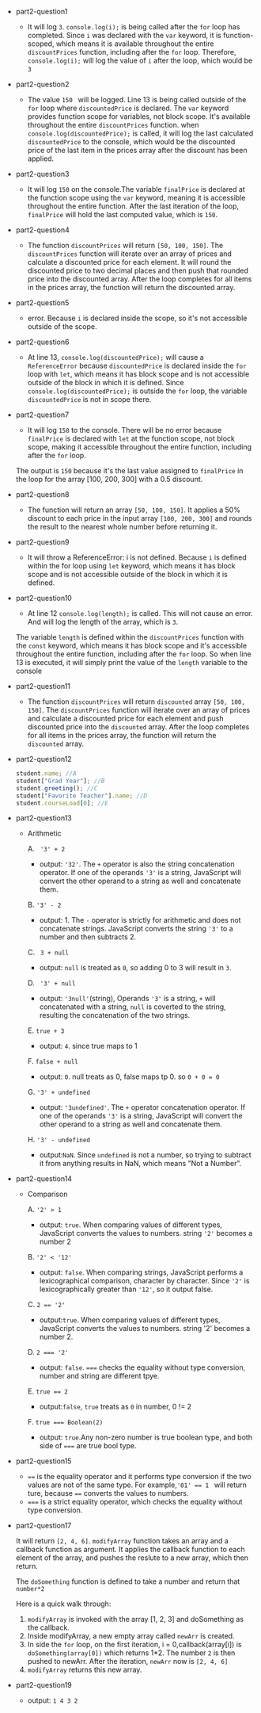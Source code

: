 - part2-question1

  - It will log `3`. `console.log(i);` is being called after the `for` loop has completed. Since `i` was declared with the `var` keyword, it is function-scoped, which means it is available throughout the entire `discountPrices` function, including after the `for` loop. Therefore, `console.log(i);` will log the value of `i` after the loop, which would be `3`

- part2-question2

  - The value `150 ` will be logged. Line 13 is being called outside of the `for` loop where `discountedPrice` is declared. The `var` keyword provides function scope for variables, not block scope. It's available throughout the entire `discountPrices` function. when `console.log(discountedPrice);` is called, it will log the last calculated `discountedPrice` to the console, which would be the discounted price of the last item in the prices array after the discount has been applied.

- part2-question3

  - It will log `150` on the console.The variable `finalPrice` is declared at the function scope using the `var` keyword, meaning it is accessible throughout the entire function. After the last iteration of the loop, `finalPrice` will hold the last computed value, which is `150`.

- part2-question4

  - The function `discountPrices` will return `[50, 100, 150]`. The `discountPrices` function will iterate over an array of prices and calculate a discounted price for each element. It will round the discounted price to two decimal places and then push that rounded price into the discounted array. After the loop completes for all items in the prices array, the function will return the discounted array.

- part2-question5

  - error. Because `i` is declared inside the scope, so it's not accessible outside of the scope.

- part2-question6

  - At line 13, `console.log(discountedPrice);` will cause a `ReferenceError` because `discountedPrice` is declared inside the `for` loop with `let`, which means it has block scope and is not accessible outside of the block in which it is defined. Since `console.log(discountedPrice);` is outside the `for` loop, the variable `discountedPrice` is not in scope there.

- part2-question7

  - It will log `150` to the console. There will be no error because `finalPrice` is declared with `let` at the function scope, not block scope, making it accessible throughout the entire function, including after the `for` loop.

  The output is `150` because it's the last value assigned to `finalPrice` in the loop for the array [100, 200, 300] with a 0.5 discount.

- part2-question8

  - The function will return an array `[50, 100, 150]`. It applies a 50% discount to each price in the input array `[100, 200, 300]` and rounds the result to the nearest whole number before returning it.

- part2-question9

  - It will throw a ReferenceError: i is not defined. Because `i` is defined within the for loop using `let` keyword, which means it has block scope and is not accessible outside of the block in which it is defined.

- part2-question10

  - At line 12 `console.log(length);` is called. This will not cause an error. And will log the length of the array, which is `3`.

  The variable `length` is defined within the `discountPrices` function with the `const` keyword, which means it has block scope and it's accessible throughout the entire function, including after the `for` loop. So when line 13 is executed, it will simply print the value of the `length` variable to the console

- part2-question11

  - The function `discountPrices` will return `discounted` array `[50, 100, 150]`. The `discountPrices` function will iterate over an array of prices and calculate a discounted price for each element and push discounted price into the `discounted` array. After the loop completes for all items in the prices array, the function will return the `discounted` array.

- part2-question12

  ```javascript
  student.name; //A
  student["Grad Year"]; //B
  student.greeting(); //C
  student["Favorite Teacher"].name; //D
  student.courseLoad[0]; //E
  ```

- part2-question13

  - Arithmetic

    A. ` '3' + 2`

    - output: `'32'`. The `+` operator is also the string concatenation operator. If one of the operands `'3'` is a string, JavaScript will convert the other operand to a string as well and concatenate them.

    B. `'3' - 2`

    - output: 1. The `-` operator is strictly for arithmetic and does not concatenate strings. JavaScript converts the string `'3'` to a number and then subtracts 2.

    C. ` 3 + null`

    - output: `null` is treated as `0`, so adding 0 to 3 will result in `3`.

    D. ` '3' + null`

    - output: `'3null'`(string), Operands `'3'` is a string, `+` will concatenated with a string, `null` is coverted to the string, resulting the concatenation of the two strings.

    E. `true + 3`

    - output: `4`. since true maps to 1

    F. `false + null`

    - output: `0`. null treats as 0, false maps tp 0. so `0 + 0 = 0`

    G. `'3' + undefined`

    - output: `'3undefined'`. The `+` operator concatenation
      operator. If one of the operands `'3'` is a string, JavaScript will convert the other operand to a string as well and concatenate them.

    H. `'3' - undefined`

    - output:`NaN`. Since `undefined` is not a number, so trying to subtract it from anything results in NaN, which means "Not a Number".

- part2-question14

  - Comparison

    A. `'2' > 1`

    - output: `true`. When comparing values of different types, JavaScript converts the values to numbers. string `'2'` becomes a number 2

    B. `'2' < '12'`

    - output: `false`. When comparing strings, JavaScript performs a lexicographical comparison, character by character. Since `'2'` is lexicographically greater than `'12'`, so it output false.

    C. `2 == '2'`

    - output:`true`. When comparing values of different types, JavaScript converts the values to numbers. string '2' becomes a number 2.

    D. `2 === '2'`

    - output: `false`. `===` checks the equality without type conversion, number and string are different tpye.

    E. `true == 2`

    - output:`false`, `true` treats as `0` in number, 0 != 2

    F. `true === Boolean(2)`

    - output: `true`.Any non-zero number is true boolean type, and both side of `===` are true bool type.

- part2-question15

  - `==` is the equality operator and it performs type conversion if the two values are not of the same type. For example,`'01' == 1 ` will return ture, because `==` converts the values to numbers.
  - `===` is a strict equality operator, which checks the equality without type conversion.

- part2-question17

  It will return `[2, 4, 6]`. `modifyArray` function takes an array and a callback function as argument. It applies the callback function to each element of the array, and pushes the reslute to a new array, which then return.

  The `doSomething` function is defined to take a number and return that `number*2`

  Here is a quick walk through:

  1. `modifyArray` is invoked with the array [1, 2, 3] and doSomething as the callback.
  2. Inside modifyArray, a new empty array called `newArr` is created.
  3. In side the `for` loop, on the first iteration, i = 0,callback(array[i]) is `doSomething(array[0])` which returns 1\*2. The number `2` is then pushed to newArr. After the iteration, `newArr` now is `[2, 4, 6]`
  4. `modifyArray` returns this new array.

- part2-question19
  - output: `1 4 3 2`

